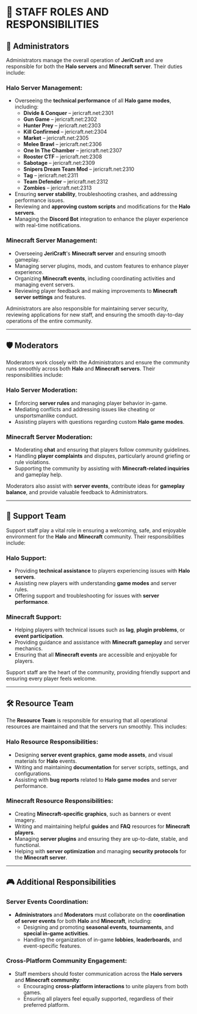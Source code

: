 # 📜 STAFF ROLES AND RESPONSIBILITIES

## 👑 Administrators
Administrators manage the overall operation of **JeriCraft** and are responsible for both the **Halo servers** and **Minecraft server**. Their duties include:

### Halo Server Management:
- Overseeing the **technical performance** of all **Halo game modes**, including:
    - **Divide & Conquer** – jericraft.net:2301
    - **Gun Game** – jericraft.net:2302
    - **Hunter Prey** – jericraft.net:2303
    - **Kill Confirmed** – jericraft.net:2304
    - **Market** – jericraft.net:2305
    - **Melee Brawl** – jericraft.net:2306
    - **One In The Chamber** – jericraft.net:2307
    - **Rooster CTF** – jericraft.net:2308
    - **Sabotage** – jericraft.net:2309
    - **Snipers Dream Team Mod** – jericraft.net:2310
    - **Tag** – jericraft.net:2311
    - **Team Defender** – jericraft.net:2312
    - **Zombies** – jericraft.net:2313
- Ensuring **server stability**, troubleshooting crashes, and addressing performance issues.
- Reviewing and **approving custom scripts** and modifications for the **Halo servers**.
- Managing the **Discord Bot** integration to enhance the player experience with real-time notifications.

### Minecraft Server Management:
- Overseeing **JeriCraft**'s **Minecraft server** and ensuring smooth gameplay.
- Managing server plugins, mods, and custom features to enhance player experience.
- Organizing **Minecraft events**, including coordinating activities and managing event servers.
- Reviewing player feedback and making improvements to **Minecraft server settings** and features.

Administrators are also responsible for maintaining server security, reviewing applications for new staff, and ensuring the smooth day-to-day operations of the entire community.

---

## 🛡️ Moderators
Moderators work closely with the Administrators and ensure the community runs smoothly across both **Halo** and **Minecraft servers**. Their responsibilities include:

### Halo Server Moderation:
- Enforcing **server rules** and managing player behavior in-game.
- Mediating conflicts and addressing issues like cheating or unsportsmanlike conduct.
- Assisting players with questions regarding custom **Halo game modes**.

### Minecraft Server Moderation:
- Moderating **chat** and ensuring that players follow community guidelines.
- Handling **player complaints** and disputes, particularly around griefing or rule violations.
- Supporting the community by assisting with **Minecraft-related inquiries** and gameplay help.

Moderators also assist with **server events**, contribute ideas for **gameplay balance**, and provide valuable feedback to Administrators.

---

## 🌟 Support Team
Support staff play a vital role in ensuring a welcoming, safe, and enjoyable environment for the **Halo** and **Minecraft** community. Their responsibilities include:

### Halo Support:
- Providing **technical assistance** to players experiencing issues with **Halo servers**.
- Assisting new players with understanding **game modes** and server rules.
- Offering support and troubleshooting for issues with **server performance**.

### Minecraft Support:
- Helping players with technical issues such as **lag**, **plugin problems**, or **event participation**.
- Providing guidance and assistance with **Minecraft gameplay** and server mechanics.
- Ensuring that all **Minecraft events** are accessible and enjoyable for players.

Support staff are the heart of the community, providing friendly support and ensuring every player feels welcome.

---

## 🛠️ Resource Team
The **Resource Team** is responsible for ensuring that all operational resources are maintained and that the servers run smoothly. This includes:

### Halo Resource Responsibilities:
- Designing **server event graphics**, **game mode assets**, and visual materials for **Halo** events.
- Writing and maintaining **documentation** for server scripts, settings, and configurations.
- Assisting with **bug reports** related to **Halo game modes** and server performance.

### Minecraft Resource Responsibilities:
- Creating **Minecraft-specific graphics**, such as banners or event imagery.
- Writing and maintaining helpful **guides** and **FAQ** resources for **Minecraft players**.
- Managing **server plugins** and ensuring they are up-to-date, stable, and functional.
- Helping with **server optimization** and managing **security protocols** for the **Minecraft server**.

---

## 🎮 Additional Responsibilities
### Server Events Coordination:
- **Administrators** and **Moderators** must collaborate on the **coordination of server events** for both **Halo** and **Minecraft**, including:
  - Designing and promoting **seasonal events**, **tournaments**, and **special in-game activities**.
  - Handling the organization of in-game **lobbies**, **leaderboards**, and event-specific features.

### Cross-Platform Community Engagement:
- Staff members should foster communication across the **Halo servers** and **Minecraft community**:
  - Encouraging **cross-platform interactions** to unite players from both games.
  - Ensuring all players feel equally supported, regardless of their preferred platform.